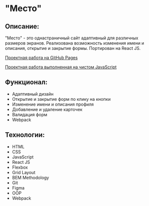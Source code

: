 # "Место"

## Описание:

"Место" - это однастраничный сайт адаптивный для различных размеров экранов. Реализована возможность изменения имени и описания, открытие и закрытие формы. Портирован на React JS.

[Проектная работа на GitHub Pages](https://jack1ee7.github.io/mesto-react/)

[Проектная работа выполненная на чистом JavaScript](https://github.com/Jack1ee7/mesto)

## Функционал:

* Адаптивный дизайн
* Открытие и закрытие форм по клику на кнопки
* Изменение имени и описания профиля
* Добавление и удаление карточек
* Валидация форм
* Webpack

## Технологии:

* HTML
* CSS
* JavaScript
* React JS
* Flexbox
* Grid Layout
* BEM Methodology
* Git
* Figma
* OOP
* Webpack
